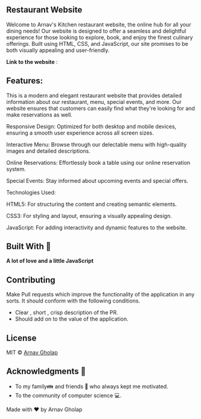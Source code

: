 ## **Restaurant Website**

Welcome to Arnav's Kitchen restaurant website, the online hub for all your dining needs! Our website is designed to offer a seamless and delightful experience for those looking to explore, book, and enjoy the finest culinary offerings. Built using HTML, CSS, and JavaScript, our site promises to be both visually appealing and user-friendly.

**Link to the website** : 

## Features:

This is a modern and elegant restaurant website that provides detailed information about our restaurant, menu, special events, and more. Our website ensures that customers can easily find what they're looking for and make reservations as well.

Responsive Design: Optimized for both desktop and mobile devices, ensuring a smooth user experience across all screen sizes.

Interactive Menu: Browse through our delectable menu with high-quality images and detailed descriptions.

Online Reservations: Effortlessly book a table using our online reservation system.

Special Events: Stay informed about upcoming events and special offers.

Technologies Used:

HTML5: For structuring the content and creating semantic elements.

CSS3: For styling and layout, ensuring a visually appealing design.

JavaScript: For adding interactivity and dynamic features to the website.

## Built With 🎯
**A lot of love and a little JavaScript**

## Contributing 

Make Pull requests which improve the functionality of the application in any sorts. It should conform with the following conditions. 
* Clear , short , crisp description of the PR. 
* Should add on to the value of the application.

## License

MIT © [Arnav Gholap](https://github.com/arnavgholap)

## Acknowledgments 💖

* To my family👪  and friends 👫 who always kept me motivated.
* To the community of computer science 💻.

Made with ❤ by Arnav Gholap
